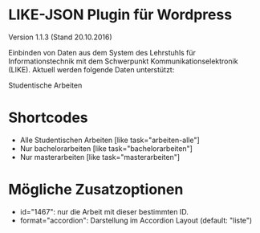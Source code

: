 LIKE-JSON Plugin für Wordpress
=========
Version 1.1.3 (Stand 20.10.2016)

Einbinden von Daten aus dem System des Lehrstuhls für Informationstechnik mit dem Schwerpunkt Kommunikationselektronik (LIKE).
Aktuell werden folgende Daten unterstützt:

Studentische Arbeiten


Shortcodes
==========

 - Alle Studentischen Arbeiten
   [like task="arbeiten-alle"]		
 - Nur bachelorarbeiten 
   [like task="bachelorarbeiten"]
 - Nur masterarbeiten 
   [like task="masterarbeiten"]
   
   
Mögliche Zusatzoptionen
==========
  - id="1467": nur die Arbeit mit dieser bestimmten ID.
  - format="accordion": Darstellung im Accordion Layout (default: "liste")

   

